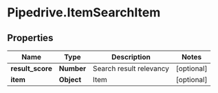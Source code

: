 # Pipedrive.ItemSearchItem

## Properties

Name | Type | Description | Notes
------------ | ------------- | ------------- | -------------
**result_score** | **Number** | Search result relevancy | [optional] 
**item** | **Object** | Item | [optional] 



